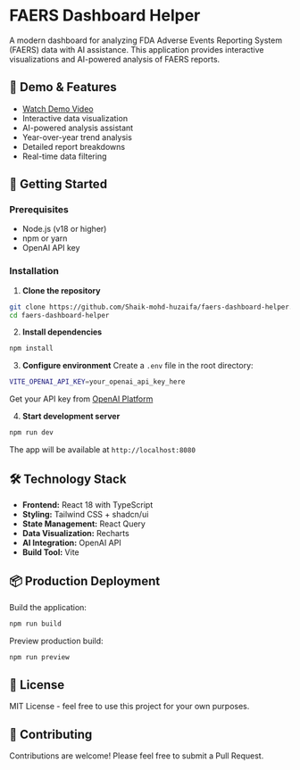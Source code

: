 # FAERS Dashboard Helper

A modern dashboard for analyzing FDA Adverse Events Reporting System (FAERS) data with AI assistance. This application provides interactive visualizations and AI-powered analysis of FAERS reports.

## 🎥 Demo & Features
- [Watch Demo Video](https://www.loom.com/share/975fcff0c65840cea504aa310896ea60?sid=1480f2e7-1aaa-41b1-b9ce-d58bd815404a)
- Interactive data visualization
- AI-powered analysis assistant
- Year-over-year trend analysis
- Detailed report breakdowns
- Real-time data filtering

## 🚀 Getting Started

### Prerequisites
- Node.js (v18 or higher)
- npm or yarn
- OpenAI API key

### Installation

1. **Clone the repository**
```bash
git clone https://github.com/Shaik-mohd-huzaifa/faers-dashboard-helper.git
cd faers-dashboard-helper
```

2. **Install dependencies**
```bash
npm install
```

3. **Configure environment**
Create a `.env` file in the root directory:
```bash
VITE_OPENAI_API_KEY=your_openai_api_key_here
```
Get your API key from [OpenAI Platform](https://platform.openai.com/api-keys)

4. **Start development server**
```bash
npm run dev
```
The app will be available at `http://localhost:8080`

## 🛠️ Technology Stack
- **Frontend:** React 18 with TypeScript
- **Styling:** Tailwind CSS + shadcn/ui
- **State Management:** React Query
- **Data Visualization:** Recharts
- **AI Integration:** OpenAI API
- **Build Tool:** Vite

## 📦 Production Deployment

Build the application:
```bash
npm run build
```

Preview production build:
```bash
npm run preview
```

## 📝 License
MIT License - feel free to use this project for your own purposes.

## 🤝 Contributing
Contributions are welcome! Please feel free to submit a Pull Request.
